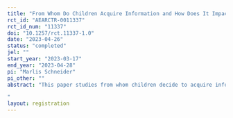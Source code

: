 ```yaml
---
title: "From Whom Do Children Acquire Information and How Does It Impact Learning"
rct_id: "AEARCTR-0011337"
rct_id_num: "11337"
doi: "10.1257/rct.11337-1.0"
date: "2023-04-26"
status: "completed"
jel: ""
start_year: "2023-03-17"
end_year: "2023-04-28"
pi: "Marlis Schneider"
pi_other: ""
abstract: "This paper studies from whom children decide to acquire information from and how it affects their learning in the jar drawing task. Besides the endogenous information acquisition and learning, the project is interested in exploring whether there is a socioeconomic gradient regarding information acquisition. The experiment will be run in a lab-in-the-field setup in Norwegian schools and the study population are 10th graders in the spring of 2023.
"
layout: registration
---
```


